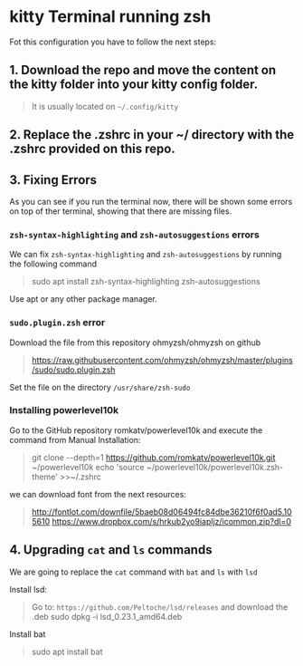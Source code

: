 # kitty Terminal running zsh

Fot this configuration you have to follow the next steps:

## 1. Download the repo and move the content on the kitty folder into your kitty config folder.
> It is usually located on `~/.config/kitty`

## 2. Replace the .zshrc in your ~/ directory with the .zshrc provided on this repo.

## 3. Fixing Errors

As you can see if you run the terminal now, there will be shown some errors on top of ther terminal, showing that there are missing files.

### `zsh-syntax-highlighting` and `zsh-autosuggestions` errors

We can fix `zsh-syntax-highlighting` and `zsh-autosuggestions` by running the following command

> sudo apt install zsh-syntax-highlighting zsh-autosuggestions

Use apt or any other package manager.

### `sudo.plugin.zsh` error

Download the file from this repository ohmyzsh/ohmyzsh on github
> https://raw.githubusercontent.com/ohmyzsh/ohmyzsh/master/plugins/sudo/sudo.plugin.zsh

Set the file on the directory `/usr/share/zsh-sudo`


### Installing powerlevel10k

Go to the GitHub repository romkatv/powerlevel10k and execute the command from Manual Installation:
> git clone --depth=1 https://github.com/romkatv/powerlevel10k.git ~/powerlevel10k
> echo 'source ~/powerlevel10k/powerlevel10k.zsh-theme' >>~/.zshrc

we can download font from the next resources:

> http://fontlot.com/downfile/5baeb08d06494fc84dbe36210f6f0ad5.105610
> https://www.dropbox.com/s/hrkub2yo9iapljz/icommon.zip?dl=0


## 4. Upgrading `cat` and `ls` commands

We are going to replace the `cat` command with `bat` and `ls` with `lsd`

Install lsd:
> Go to: `https://github.com/Peltoche/lsd/releases` and download the .deb
> sudo dpkg -i lsd_0.23.1_amd64.deb 

Install bat
> sudo apt install bat
